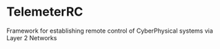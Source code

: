 # TelemeterRC
Framework for establishing remote control of CyberPhysical systems via Layer 2 Networks
